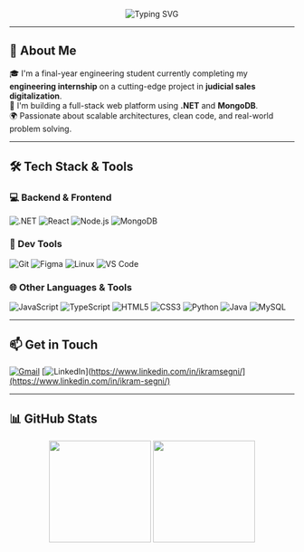 <!-- BANNER -->
<p align="center">
  <img src="https://readme-typing-svg.herokuapp.com?font=Fira+Code&weight=600&pause=1000&color=7FFFD4&center=true&vCenter=true&width=500&lines=Hi+%F0%9F%91%8B%2C+I'm+Segni+Ikram;Full+Stack+Developer+from+Tunisia;Passionate+about+.NET%2C+React%2C+MongoDB" alt="Typing SVG" />
</p>

---

## 🚀 About Me

🎓 I'm a final-year engineering student currently completing my **engineering internship** on a cutting-edge project in **judicial sales digitalization**.  
💼 I'm building a full-stack web platform using **.NET** and **MongoDB**.  
🌍 Passionate about scalable architectures, clean code, and real-world problem solving.

---

## 🛠️ Tech Stack & Tools

### 💻 Backend & Frontend
![.NET](https://img.shields.io/badge/.NET-512BD4?style=for-the-badge&logo=dotnet&logoColor=white)
![React](https://img.shields.io/badge/React-20232A?style=for-the-badge&logo=react&logoColor=61DAFB)
![Node.js](https://img.shields.io/badge/Node.js-339933?style=for-the-badge&logo=nodedotjs&logoColor=white)
![MongoDB](https://img.shields.io/badge/MongoDB-4EA94B?style=for-the-badge&logo=mongodb&logoColor=white)

### 🧰 Dev Tools
![Git](https://img.shields.io/badge/Git-F05032?style=for-the-badge&logo=git&logoColor=white)
![Figma](https://img.shields.io/badge/Figma-F24E1E?style=for-the-badge&logo=figma&logoColor=white)
![Linux](https://img.shields.io/badge/Linux-FCC624?style=for-the-badge&logo=linux&logoColor=black)
![VS Code](https://img.shields.io/badge/VSCode-007ACC?style=for-the-badge&logo=visualstudiocode&logoColor=white)

### 🌐 Other Languages & Tools
![JavaScript](https://img.shields.io/badge/JavaScript-F7DF1E?style=for-the-badge&logo=javascript&logoColor=black)
![TypeScript](https://img.shields.io/badge/TypeScript-007ACC?style=for-the-badge&logo=typescript&logoColor=white)
![HTML5](https://img.shields.io/badge/HTML5-E34F26?style=for-the-badge&logo=html5&logoColor=white)
![CSS3](https://img.shields.io/badge/CSS3-1572B6?style=for-the-badge&logo=css3&logoColor=white)
![Python](https://img.shields.io/badge/Python-3776AB?style=for-the-badge&logo=python&logoColor=white)
![Java](https://img.shields.io/badge/Java-ED8B00?style=for-the-badge&logo=openjdk&logoColor=white)
![MySQL](https://img.shields.io/badge/MySQL-4479A1?style=for-the-badge&logo=mysql&logoColor=white)

---

## 📫 Get in Touch

[![Gmail](https://img.shields.io/badge/Gmail-D14836?style=for-the-badge&logo=gmail&logoColor=white)](mailto:ikramsegni28@gmail.com)
[![LinkedIn](https://img.shields.io/badge/LinkedIn-0077B5?style=for-the-badge&logo=linkedin&logoColor=white)](https://www.linkedin.com/in/ikramsegni/](https://www.linkedin.com/in/ikram-segni/) <!-- à modifier si tu as un lien -->
<!-- Tu peux ajouter un lien GitHub, Portfolio, ou autre ici -->

---

## 📊 GitHub Stats

<p align="center">
  <img src="https://github-readme-stats.vercel.app/api?username=IkramSegni&show_icons=true&theme=react" height="180"/>
  <img src="https://github-readme-stats.vercel.app/api/top-langs/?username=IkramSegni&layout=compact&theme=react" height="180"/>
</p>
